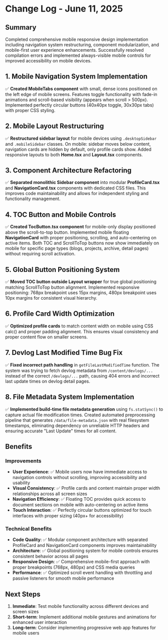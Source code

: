 <!-- 
FORMATTING REQUIREMENTS:
1. Maintain proper heading hierarchy:
   - Level 1 (#): Document title only (# Change Log - June 11, 2025)
   - Level 2 (##): Major sections and numbered changes
     * Top-level sections: ## Summary, ## Benefits, ## Next Steps
     * Numbered changes: ## 1. Feature/Fix Title, ## 2. Another Change, etc.
   - Level 3 (###): Subsections within major sections
     * Under Benefits: ### Improvements, ### Technical Benefits
     * Can be used for detailed breakdowns within numbered changes if needed
   - Level 4 (####): Minor details if needed for deeper analysis

2. Required structure:
   - ## Summary: Brief overview of the day's development work
   - Numbered changes: ## 1., ## 2., etc. with concise but comprehensive descriptions
   - ## Benefits: Organized into ### Improvements and ### Technical Benefits
   - ## Next Steps: Numbered list with Immediate, Short-term, and Long-term priorities

3. Content guidelines:
   - Use bold (**text**) for important terms, file names, and key concepts
   - Include checkmarks (✅) for completed items and measurable results
   - Keep descriptions concise but comprehensive for stakeholder communication
   - Focus on user-facing changes and business impact
   - Maintain consistency with corresponding developer log entries
-->
# Change Log - June 11, 2025

## Summary
Completed comprehensive mobile responsive design implementation including navigation system restructuring, component modularization, and mobile-first user experience enhancements. Successfully resolved compilation errors and implemented always-visible mobile controls for improved accessibility on mobile devices.

## 1. Mobile Navigation System Implementation
✅ **Created MobileTabs component** with small, dense icons positioned on the left edge of mobile screens. Features toggle functionality with fade-in animations and scroll-based visibility (appears when scroll > 500px). Implemented perfectly circular buttons (40x40px toggle, 30x30px tabs) with proper CSS styling.

## 2. Mobile Layout Restructuring  
✅ **Restructured sidebar layout** for mobile devices using `.desktopSidebar` and `.mobileSidebar` classes. On mobile: sidebar moves below content, navigation cards are hidden by default, only profile cards show. Added responsive layouts to both **Home.tsx** and **Layout.tsx** components.

## 3. Component Architecture Refactoring
✅ **Separated monolithic Sidebar component** into modular **ProfileCard.tsx** and **NavigationCard.tsx** components with dedicated CSS files. This improves code maintainability and allows for independent styling and functionality management.

## 4. TOC Button and Mobile Controls
✅ **Created TocButton.tsx component** for mobile-only display positioned above the scroll-to-top button. Implemented mobile floating **NavigationCard** with proper positioning, scrolling, and auto-centering on active items. Both TOC and ScrollToTop buttons now show immediately on mobile for specific page types (blogs, projects, archive, detail pages) without requiring scroll activation.

## 5. Global Button Positioning System
✅ **Moved TOC button outside Layout wrapper** for true global positioning matching ScrollToTop button alignment. Implemented responsive positioning: 768px breakpoint uses 15px margins, 480px breakpoint uses 10px margins for consistent visual hierarchy.

## 6. Profile Card Width Optimization
✅ **Optimized profile cards** to match content width on mobile using CSS calc() and proper padding alignment. This ensures visual consistency and proper content flow on smaller screens.

## 7. Devlog Last Modified Time Bug Fix
✅ **Fixed incorrect path handling** in `getFileLastModifiedTime` function. The system was trying to fetch devlog metadata from `/content/devlogs/...` instead of the correct `/devlogs/...` path, causing 404 errors and incorrect last update times on devlog detail pages.

## 8. File Metadata System Implementation  
✅ **Implemented build-time file metadata generation** using `fs.statSync()` to capture actual file modification times. Created automated preprocessing pipeline that generates `/data/file-metadata.json` with real filesystem timestamps, eliminating dependency on unreliable HTTP headers and ensuring accurate "Last Update" times for all content.

## Benefits

### Improvements
- **User Experience**: ✅ Mobile users now have immediate access to navigation controls without scrolling, improving accessibility and usability
- **Visual Consistency**: ✅ Profile cards and content maintain proper width relationships across all screen sizes  
- **Navigation Efficiency**: ✅ Floating TOC provides quick access to document sections on mobile with auto-centering on active items
- **Touch Interaction**: ✅ Perfectly circular buttons optimized for touch interfaces with proper sizing (40px+ for accessibility)

### Technical Benefits
- **Code Quality**: ✅ Modular component architecture with separated ProfileCard and NavigationCard components improves maintainability
- **Architecture**: ✅ Global positioning system for mobile controls ensures consistent behavior across all pages
- **Responsive Design**: ✅ Comprehensive mobile-first approach with proper breakpoints (768px, 480px) and CSS media queries
- **Performance**: ✅ Optimized scroll event handling with throttling and passive listeners for smooth mobile performance

## Next Steps

1. **Immediate**: Test mobile functionality across different devices and screen sizes
2. **Short-term**: Implement additional mobile gestures and animations for enhanced user interaction
3. **Long-term**: Consider implementing progressive web app features for mobile users
